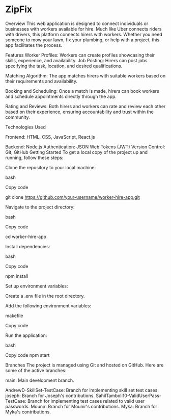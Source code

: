 # ZipFix

Overview
This web application is designed to connect individuals or businesses with workers available for hire. Much like Uber connects riders with drivers, this platform connects hirers with workers. Whether you need someone to mow your lawn, fix your plumbing, or help with a project, this app facilitates the process.

Features
Worker Profiles: Workers can create profiles showcasing their skills, experience, and availability.
Job Posting: Hirers can post jobs specifying the task, location, and desired qualifications.

Matching Algorithm: The app matches hirers with suitable workers based on their requirements and availability.

Booking and Scheduling: Once a match is made, hirers can book workers and schedule appointments directly through the app.

Rating and Reviews: Both hirers and workers can rate and review each other based on their experience, ensuring accountability and trust within the community.

Technologies Used

Frontend: HTML, CSS, JavaScript, React.js

Backend: Node.js
Authentication: JSON Web Tokens (JWT)
Version Control: Git, GitHub
Getting Started
To get a local copy of the project up and running, follow these steps:

Clone the repository to your local machine:


bash

Copy code

git clone https://github.com/your-username/worker-hire-app.git

Navigate to the project directory:

bash

Copy code

cd worker-hire-app

Install dependencies:

bash

Copy code

npm install

Set up environment variables:

Create a .env file in the root directory.

Add the following environment variables:

makefile

Copy code


Run the application:

bash

Copy code
npm start

Branches
The project is managed using Git and hosted on GitHub. Here are some of the active branches:

main: Main development branch.

AndrewD-SkillSet-TestCase: Branch for implementing skill set test cases.
joseph: Branch for Joseph's contributions.
SahilTamboli10-ValidUserPass-TestCase: Branch for implementing test cases related to valid user passwords.
Mounir: Branch for Mounir's contributions.
Myka: Branch for Myka's contributions.
